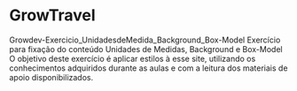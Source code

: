 # GrowTravel
Growdev-Exercicio_UnidadesdeMedida_Background_Box-Model
Exercício para fixação do conteúdo Unidades de Medidas, Background e Box-Model 
O objetivo deste exercício é aplicar estilos à esse site, utilizando os conhecimentos adquiridos durante as aulas e com 
a leitura dos materiais de apoio disponibilizados.

